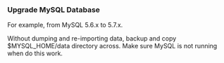 ### Upgrade MySQL Database

For example, from MySQL 5.6.x to 5.7.x.

Without dumping and re-importing data, backup and copy $MYSQL_HOME/data directory across. Make sure MySQL is not running when do this work.